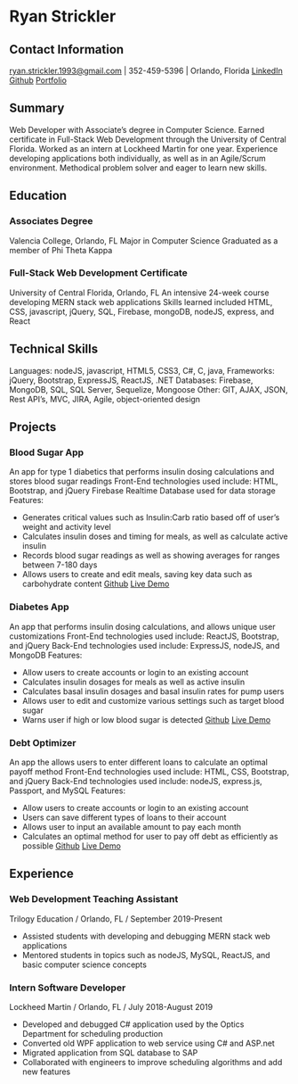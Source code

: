 # Ryan Strickler

## Contact Information

ryan.strickler.1993@gmail.com | 352-459-5396 | Orlando, Florida 
[LinkedIn](www.linkedin.com/in/ryan-strickler)
[Github](https://github.com/ryans93)
[Portfolio](https://ryans93.github.io/)

## Summary

Web Developer with Associate’s degree in Computer Science. Earned certificate in Full-Stack Web Development through the University of Central Florida. Worked as an intern at Lockheed Martin for one year. Experience developing applications both individually, as well as in an Agile/Scrum environment. Methodical problem solver and eager to learn new skills.

## Education

### Associates Degree
Valencia College, Orlando, FL
Major in Computer Science
Graduated as a member of Phi Theta Kappa

### Full-Stack Web Development Certificate
University of Central Florida, Orlando, FL
An intensive 24-week course developing MERN stack web applications
Skills learned included HTML, CSS, javascript, jQuery, SQL, Firebase, mongoDB, nodeJS, express, and React

## Technical Skills

Languages: nodeJS, javascript, HTML5, CSS3, C#, C, java,
Frameworks: jQuery, Bootstrap, ExpressJS, ReactJS, .NET
Databases: Firebase, MongoDB, SQL, SQL Server, Sequelize, Mongoose
Other: GIT, AJAX, JSON, Rest API’s, MVC, JIRA, Agile, object-oriented design

## Projects

### Blood Sugar App
An app for type 1 diabetics that performs insulin dosing calculations and stores blood sugar readings
Front-End technologies used include: HTML, Bootstrap, and  jQuery
Firebase Realtime Database used for data storage
Features:
- Generates critical values such as Insulin:Carb ratio based off of user’s weight and activity level
- Calculates insulin doses and timing for meals, as well as calculate active insulin
- Records blood sugar readings as well as showing averages for ranges between 7-180 days
- Allows users to create and edit meals, saving key data such as carbohydrate content
[Github](https://github.com/ryans93/Blood-Sugar-App)
[Live Demo](https://ryans93.github.io/Blood-Sugar-App/)

### Diabetes App
An app that performs insulin dosing calculations, and allows unique user customizations
Front-End technologies used include: ReactJS, Bootstrap, and  jQuery
Back-End technologies used include: ExpressJS, nodeJS, and MongoDB
Features:
- Allow users to create accounts or login to an existing account
- Calculates insulin dosages for meals as well as active insulin
- Calculates basal insulin dosages and basal insulin rates for pump users
- Allows user to edit and customize various settings such as target blood sugar
- Warns user if high or low blood sugar is detected
[Github](https://github.com/ryans93/Diabetes-App)
[Live Demo](https://ryan-strickler-diabetes-app.herokuapp.com/)

### Debt Optimizer
An app the allows users to enter different loans to calculate an optimal payoff method
Front-End technologies used include: HTML, CSS, Bootstrap, and jQuery
Back-End technologies used include: nodeJS, express.js, Passport, and MySQL
Features:
- Allow users to create accounts or login to an existing account
- Users can save different types of loans to their account
- Allows user to input an available amount to pay each month
- Calculates an optimal method for user to pay off debt as efficiently as possible
[Github](https://github.com/ryans93/Dept-Optimizer)
[Live Demo](https://ryan-strickler-debt-optimizer.herokuapp.com/)

## Experience

### Web Development Teaching Assistant
Trilogy Education / Orlando, FL / September 2019-Present
- Assisted students with developing and debugging MERN stack web applications
- Mentored students in topics such as nodeJS, MySQL, ReactJS, and basic computer science concepts

### Intern Software Developer
Lockheed Martin / Orlando, FL / July 2018-August 2019
- Developed and debugged C# application used by the Optics Department for scheduling production
- Converted old WPF application to web service using C# and ASP.net 
- Migrated application from SQL database to SAP
- Collaborated with engineers to improve scheduling algorithms and add new features